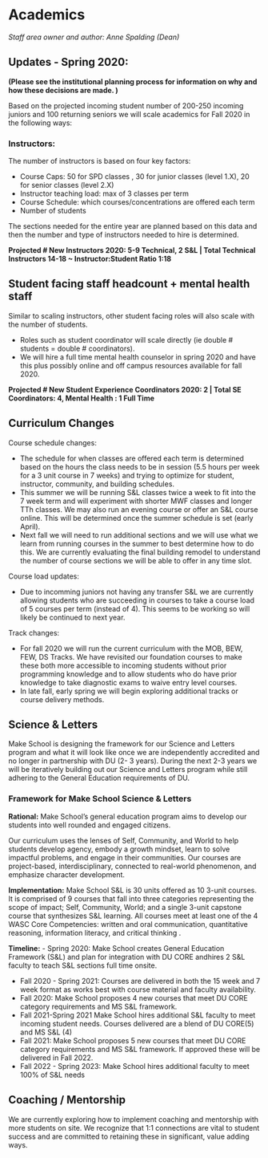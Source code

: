 # Academics

*Staff area owner and author: Anne Spalding (Dean)*

## Updates - Spring 2020:

**(Please see the institutional planning process for information on why and how these decisions are made. )**

Based on the projected incoming student number of 200-250 incoming juniors and 100 returning seniors we will scale academics for Fall 2020 in the following ways:
### Instructors:
The number of instructors is based on four key factors:
   - Course Caps: 50 for SPD classes , 30 for junior classes (level 1.X), 20 for senior classes (level 2.X)
   - Instructor teaching load: max of 3 classes per term
   - Course Schedule: which courses/concentrations are offered each term
   - Number of students

The sections needed for the entire year are planned based on this data and then the number and type of instructors needed to hire is determined.   

**Projected # New Instructors 2020: 5-9 Technical, 2 S&L  | Total Technical Instructors 14-18 ~ Instructor:Student Ratio  1:18**

## Student facing staff headcount + mental health staff
Similar to scaling instructors, other student facing roles will also scale with the number of students.  
- Roles such as student coordinator will scale directly (ie double # students = double # coordinators).
- We will hire a full time mental health counselor in spring 2020 and have this plus possibly online and off campus resources available for fall 2020.

**Projected # New Student Experience Coordinators 2020: 2  | Total SE Coordinators:  4, Mental Health : 1 Full Time**

## Curriculum Changes
Course schedule changes:
- The schedule for when classes are offered each term is determined based on the hours the class needs to be in session (5.5 hours per week for a 3 unit course in 7 weeks) and trying to optimize for student, instructor, community, and building schedules.  
- This summer we will be running S&L classes twice a week to fit into the 7 week term and will experiment with shorter MWF classes and longer TTh classes.  We may also run an evening course or offer an S&L course online.  This will be determined once the summer schedule is set (early April).
- Next fall we will need to run additional sections and we will use what we learn from running courses in the summer to best determine how to do this.  We are currently evaluating the final building remodel to understand the number of course sections we will be able to offer in any time slot.

Course load updates:
- Due to incomming juniors not having any transfer S&L we are currently allowing students who are succeeding in courses to take a course load of 5 courses per term (instead of 4).  This seems to be working so will likely be continued to next year.


Track changes:
- For fall 2020 we will run the current curriculum with the MOB, BEW, FEW, DS Tracks.  We have revisited our foundation courses to make these both more accessible to incoming students without prior programming knowledge and to allow students who do have prior knowledge to take diagnostic exams to waive entry level courses.
- In late fall, early spring we will begin exploring additional tracks or course delivery methods.

 ## Science & Letters
 Make School is designing the framework for our Science and Letters program and what it will look like  once we are independently accredited and no longer in partnership with DU (2- 3 years).  During the next 2-3 years we will be iteratively building out our Science and Letters program while still adhering to the General Education requirements of DU.

### Framework for Make School Science & Letters
**Rational:** Make School’s general education program aims to develop our students into well rounded and engaged citizens.

   Our curriculum uses the lenses of Self, Community, and World to help students develop agency, embody a growth mindset, learn to solve impactful problems, and engage in their communities. Our courses are project-based, interdisciplinary, connected to real-world phenomenon, and emphasize character development.

**Implementation:** Make School S&L is 30 units offered as 10 3-unit courses. It is comprised of 9 courses that fall into three categories representing the scope of impact; Self, Community, World; and a single 3-unit capstone course that synthesizes S&L learning. All courses meet at least one of the 4 WASC Core Competencies: written and oral communication, quantitative reasoning, information literacy, and critical thinking .

 **Timeline:**
    - Spring 2020: Make School creates General Education Framework (S&L) and plan for integration with DU CORE andhires 2 S&L faculty to teach S&L sections full time onsite.
   - Fall 2020 - Spring 2021: Courses are delivered in both the 15 week and 7 week format as works best with course material and faculty availability.  
  - Fall 2020: Make School proposes 4 new courses that meet DU CORE category requirements and MS S&L framework.
  - Fall 2021-Spring 2021 Make School hires additional S&L faculty to meet incoming student needs.  Courses delivered are a blend of DU CORE(5) and MS S&L (4)
  - Fall 2021: Make School proposes 5 new courses that meet DU CORE category requirements and MS S&L framework. If approved these will be delivered in Fall 2022.
   - Fall 2022 - Spring 2023: Make School hires additional faculty to meet 100% of S&L needs


## Coaching / Mentorship
We are currently exploring how to implement coaching and mentorship with more students on site.  We recognize that 1:1 connections are vital to student success and are committed to retaining these in significant, value adding ways.  
